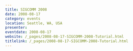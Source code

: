 ```yaml
---
title: SIGCOMM 2008
date: 2008-08-17
category: events
location: Seattle, WA, USA
presenter:
eventdate: 2008-08-17
website: /_pages/2008-08-17-SIGCOMM-2008-Tutorial.html
titlelink: /_pages/2008-08-17-SIGCOMM-2008-Tutorial.html
---
```

